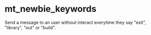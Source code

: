 # mt_newbie_keywords
Send a message to an user without interact everytime they say "exit", "library", "out" or "build".
